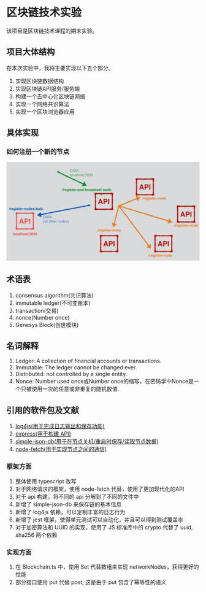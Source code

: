 # 区块链技术实验

该项目是区块链技术课程的期末实验。

## 项目大体结构
在本次实验中，我将主要实现以下五个部分。
1. 实现区块链数据结构
2. 实现区块链API服务/服务端
3. 构建一个去中心化区块链网络
4. 实现一个网络共识算法
5. 实现一个区块浏览器应用


## 具体实现

### 如何注册一个新的节点
 ![注册新节点](assets/how-to-registe-new-node.png)

## 术语表

1. consensus algorithm(共识算法)
2. immutable ledger(不可变账本)
3. transaction(交易)
4. nonce(Number once)
5. Genesys Block(创世模块)

## 名词解释
1. Ledger: A collection of financial accounts or transactions.
2. Immutable: The ledger cannot be changed ever.
3. Distributed: not controlled by a single entity.
4. Nonce: Number used once或Number once的缩写，在密码学中Nonce是一个只被使用一次的任意或非重复的随机数值.

## 引用的软件包及文献
1. [log4js(用于完成日志输出和保存功能)](https://log4js-node.github.io/log4js-node/)
2. [express(用于构建 API)](http://expressjs.com/zh-cn/)
3. [simple-json-db(用于在节点关机/重启时保存/读取节点数据)](https://github.com/nmaggioni/Simple-JSONdb)
4. [node-fetch(用于实现节点之间的通信)](https://github.com/node-fetch/node-fetch)

### 框架方面
1. 整体使用 typescript 改写
2. 对于网络请求的框架，使用 node-fetch 代替，使用了更加现代化的API
3. 对于 api 构建，将不同的 api 分解到了不同的文件中
4. 新增了 simple-json-db 来保存链的基本信息
5. 新增了 log4js 依赖，可以定制丰富的日志行为
6. 新增了 jest 框架，使得单元测试可以自动化，并且可以得到测试覆盖率
7. 对于加密算法和 UUID 的实现，使用了 JS 标准库中的 crypto 代替了 uuid, sha256 两个依赖

### 实现方面
1. 在 Blockchain.ts 中，使用 Set 代替数组来实现 networkNodes，获得更好的性能
2. 部分接口使用 put 代替 post, 这是由于 put 包含了幂等性的语义
